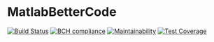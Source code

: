 # MatlabBetterCode
[![Build Status](https://www.travis-ci.com/Ruijan/MatlabBetterCode.svg?branch=main)](https://www.travis-ci.com/Ruijan/MatlabBetterCode)
[![BCH compliance](https://bettercodehub.com/edge/badge/Ruijan/MatlabBetterCode?branch=main)](https://bettercodehub.com/)
[![Maintainability](https://api.codeclimate.com/v1/badges/2ccbc18f25e9eafba792/maintainability)](https://codeclimate.com/github/Ruijan/MatlabBetterCode/maintainability)
[![Test Coverage](https://api.codeclimate.com/v1/badges/2ccbc18f25e9eafba792/test_coverage)](https://codeclimate.com/github/Ruijan/MatlabBetterCode/test_coverage)
